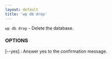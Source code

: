 ```yaml
---
layout: default
title: 'wp db drop'
---
```


`wp db drop` - Delete the database.

### OPTIONS

[\--yes]
: Answer yes to the confirmation message.

